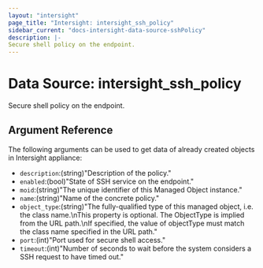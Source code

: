 ```yaml
---
layout: "intersight"
page_title: "Intersight: intersight_ssh_policy"
sidebar_current: "docs-intersight-data-source-sshPolicy"
description: |-
Secure shell policy on the endpoint.
---
```


# Data Source: intersight_ssh_policy
Secure shell policy on the endpoint.
## Argument Reference
The following arguments can be used to get data of already created objects in Intersight appliance:
* `description`:(string)"Description of the policy."
* `enabled`:(bool)"State of SSH service on the endpoint."
* `moid`:(string)"The unique identifier of this Managed Object instance."
* `name`:(string)"Name of the concrete policy."
* `object_type`:(string)"The fully-qualified type of this managed object, i.e. the class name.\nThis property is optional. The ObjectType is implied from the URL path.\nIf specified, the value of objectType must match the class name specified in the URL path."
* `port`:(int)"Port used for secure shell access."
* `timeout`:(int)"Number of seconds to wait before the system considers a SSH request to have timed out."

